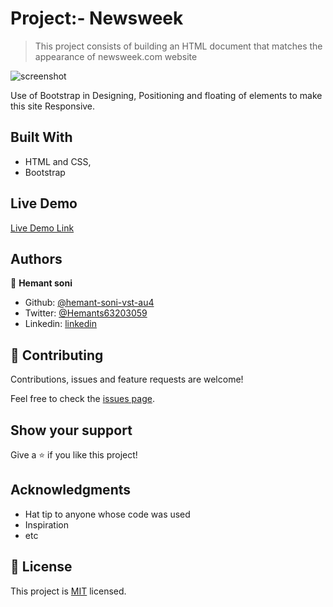 # Project:- Newsweek

> This project consists of building an HTML document that matches the appearance of newsweek.com website

![screenshot](./image/Screenshot.png)

Use of Bootstrap in Designing, Positioning and floating of elements to make this site Responsive.

## Built With

- HTML and CSS,
- Bootstrap

## Live Demo

[Live Demo Link]()


## Authors

👤 **Hemant soni**

- Github: [@hemant-soni-vst-au4](https://github.com/hemant-soni-vst-au4)
- Twitter: [@Hemants63203059](https://twitter.com/Hemants63203059)
- Linkedin: [linkedin](https://www.linkedin.com/in/hemant-soni-97427b193/)


## 🤝 Contributing

Contributions, issues and feature requests are welcome!

Feel free to check the [issues page]().

## Show your support

Give a ⭐️ if you like this project!

## Acknowledgments

- Hat tip to anyone whose code was used
- Inspiration
- etc

## 📝 License

This project is [MIT](lic.url) licensed.
